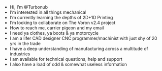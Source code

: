 - Hi, I’m @Turbonub
- I’m interested in all things mechanical
- I’m currently learning the depths of 2D+1D Printing
- I’m looking to collaborate on The Voron v2.4 project
- How to reach me, carrier pigeon and my email
- I need ya clothes, ya boots & ya motorcycle
- I am a lifer CAD designer CNC programmer/machinist with just shy of 20 yrs in the trade
- I have a deep understanding of manufacturing across a multitude of industries
- I am available for technical questions, help and support
- I also have a load of odd & somewhat useless information
